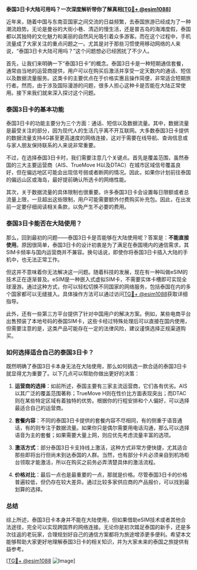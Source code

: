 **泰国3日卡大陆可用吗？一次深度解析带你了解真相[[TG💪+ @esim1088](https://t.me/s/esim1088)]**

近年来，随着中国与东南亚国家之间交流的日益频繁，去泰国旅游已经成为了一种潮流趋势。无论是曼谷的大街小巷、清迈的慢生活，还是普吉岛的海滩度假，泰国都以其独特的文化魅力和美丽的自然风光吸引着众多游客。而在这个过程中，手机流量成了大家关注的重点问题之一。尤其是对于那些习惯使用移动网络的人来说，“泰国3日卡大陆可用吗？”这个问题想必已经困扰了不少人。

首先，让我们来明确一下“泰国3日卡”的概念。泰国3日卡是一种短期通信套餐，通常由当地的运营商提供，用户可以在购买后激活并享受一定天数内的通话、短信以及数据流量服务。这类卡的主要优点在于价格实惠且操作简便，非常适合短期旅行者。然而，由于涉及国际漫游的问题，很多人担心这种卡是否能在大陆正常使用。接下来我们就来深入探讨这个问题。

### 泰国3日卡的基本功能

泰国3日卡的功能主要分为三个方面：通话、短信以及数据流量。其中，数据流量是最受关注的部分，因为现代人的生活几乎离不开互联网。大多数泰国3日卡提供的数据流量支持4G甚至更高速度的网络连接，这对于需要在线导航、查询信息或与家人朋友保持联系的人来说非常重要。

不过，在选择泰国3日卡时，我们需要注意几个关键点。首先是覆盖范围，虽然泰国的三大主要运营商（AIS、TrueMove H以及DTAC）在城市区域信号覆盖良好，但在偏远地区可能会出现信号弱或者断网的情况。因此，如果你计划前往泰国的偏远山区或海岛，最好提前确认所选卡的网络性能。

其次，关于数据流量的具体限制也很重要。许多泰国3日卡会设置每日限额或者总流量上限，一旦超出这些限制，用户可能需要额外付费购买补充包。因此，在出发前一定要仔细阅读相关条款，以免产生不必要的费用。

### 泰国3日卡能否在大陆使用？

那么，回到最初的问题——泰国3日卡是否能够在大陆使用呢？答案是：**不能直接使用**。原因很简单，泰国3日卡的设计初衷是为了满足在泰国境内的通信需求，其SIM卡频率与国内运营商并不兼容。换句话说，即使你将泰国3日卡插入大陆的手机中，也无法正常工作。

但这并不意味着你无法解决这一问题。随着科技的发展，现在有一种叫做eSIM的技术正在逐渐普及。eSIM是一种嵌入式虚拟SIM卡，不需要实体卡槽即可实现全球漫游。通过这种方式，你可以轻松切换不同国家的网络服务，包括泰国在内的多个国家都可以无缝接入。具体操作方法可以通过访问[TG💪+ @esim1088](https://t.me/s/esim1088)获取详细指导。

此外，还有一些第三方平台提供了针对中国用户的解决方案。例如，某些电商平台出售预装了本地号码的泰国SIM卡，这些卡经过特殊处理后可以直接在国内使用，但需要注意的是，这类产品可能存在一定的法律风险，建议谨慎选择正规渠道购买。

### 如何选择适合自己的泰国3日卡？

既然明确了泰国3日卡本身无法在大陆使用，那么如何挑选一款合适的泰国3日卡就显得尤为重要了。以下几点可以帮助你做出更好的决策：

1. **运营商的选择**：如前所述，泰国主要有三家主流运营商，它们各有优劣。AIS以其广泛的覆盖范围著称；TrueMove H则在性价比方面表现突出；而DTAC则在某些特定区域有着独特的优势。根据你的行程安排和个人偏好，可以选择最适合自己的运营商。

2. **套餐内容**：不同的泰国3日卡提供的套餐内容不尽相同，有的侧重于语音通话，有的则专注于数据流量。如果你只是偶尔需要用电话沟通，那么可以选择语音为主的套餐；如果需要大量上网，则应优先考虑流量丰富的选项。

3. **激活方式**：部分泰国3日卡支持线上激活，这种方式非常方便快捷，尤其适合那些即将出行但尚未到达泰国的人群。当然，也有部分卡片必须亲自到机场柜台领取才能激活，所以在购买之前务必弄清楚具体的激活流程。

4. **价格对比**：最后一点也是最重要的一点，那就是价格。尽管泰国3日卡的价格普遍较低，但仍存在较大差异。通过比较多家供应商的产品报价，可以找到最划算的选择。

### 总结

综上所述，泰国3日卡本身并不能在大陆使用，但如果借助eSIM技术或者其他合法途径，完全可以实现跨国界的网络连接。无论你是初次踏足泰国的新手，还是多次往返的老玩家，合理规划好自己的通信方案都将为旅途增添更多便利。希望本文能够帮助大家更好地理解泰国3日卡的相关知识，并为大家未来的泰国之旅提供有益参考。

[[TG💪+ @esim1088](https://t.me/s/esim1088) ![Image](https://i.postimg.cc/4NQfJmqS/Snipaste-2025-05-13-00-14-12.png)]